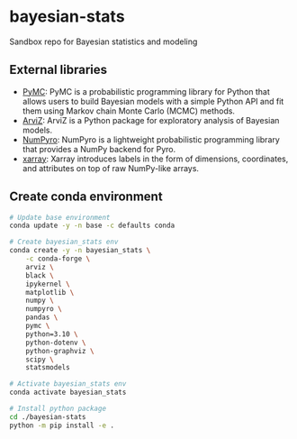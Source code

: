 # bayesian-stats
Sandbox repo for Bayesian statistics and modeling

## External libraries
- [PyMC](https://www.pymc.io/welcome.html): PyMC is a probabilistic programming library for Python that allows users to build Bayesian models with a simple Python API and fit them using Markov chain Monte Carlo (MCMC) methods.
- [ArviZ](https://python.arviz.org/en/stable/): ArviZ is a Python package for exploratory analysis of Bayesian models.
- [NumPyro](https://num.pyro.ai/en/stable/): NumPyro is a lightweight probabilistic programming library that provides a NumPy backend for Pyro.
- [xarray](https://xarray.dev/): Xarray introduces labels in the form of dimensions, coordinates, and attributes on top of raw NumPy-like arrays.

## Create conda environment
```bash
# Update base environment
conda update -y -n base -c defaults conda

# Create bayesian_stats env
conda create -y -n bayesian_stats \
    -c conda-forge \
    arviz \
    black \
    ipykernel \
    matplotlib \
    numpy \
    numpyro \
    pandas \
    pymc \
    python=3.10 \
    python-dotenv \
    python-graphviz \
    scipy \
    statsmodels

# Activate bayesian_stats env
conda activate bayesian_stats

# Install python package
cd ./bayesian-stats
python -m pip install -e .
```